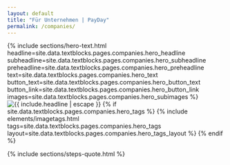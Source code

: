 ```yaml
---
layout: default
title: "Für Unternehmen | PayDay"
permalink: /companies/
---
```

<div class="px-4 pt-32 lg:pt-44 pb-24">
  <div class="flex flex-col lg:flex-row items-center gap-8 max-w-7xl mx-auto h-full w-full">
        <!-- Text Content -->
        {% include sections/hero-text.html 
          headline=site.data.textblocks.pages.companies.hero_headline
          subheadline=site.data.textblocks.pages.companies.hero_subheadline
          preheadline=site.data.textblocks.pages.companies.hero_preheadline
          text=site.data.textblocks.pages.companies.hero_text
          button_text=site.data.textblocks.pages.companies.hero_button_text
          button_link=site.data.textblocks.pages.companies.hero_button_link
          images=site.data.textblocks.pages.companies.hero_subimages
          %}
        <!-- Image -->
        <div class="w-full max-w-md lg:w-1/2 flex justify-end relative mt-8 lg:mt-0 ml-auto">
            <img src="{{ site.data.textblocks.pages.companies.hero_image | relative_url }}" alt="{{ include.headline | escape }}"
                class="max-h-128 object-contain w-full max-w-md reveal">
            <!-- Tags -->
            {% if site.data.textblocks.pages.companies.hero_tags %}
              {% include elements/imagetags.html tags=site.data.textblocks.pages.companies.hero_tags layout=site.data.textblocks.pages.companies.hero_tags_layout %}
            {% endif %}
        </div>
    </div>
  </div>

  {% include sections/steps-quote.html %}